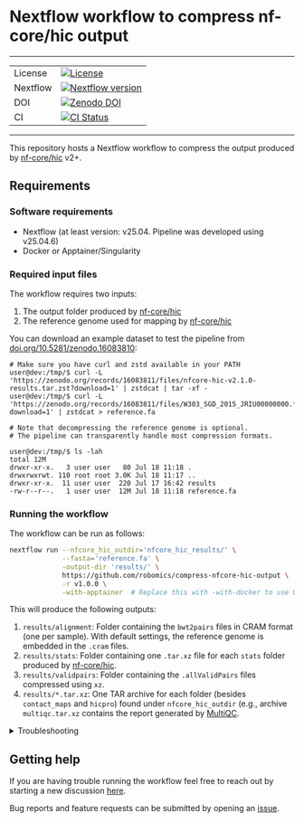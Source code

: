 <!--
Copyright (C) 2023 Roberto Rossini <user@uio.no>

SPDX-License-Identifier: MIT
-->

# Nextflow workflow to compress nf-core/hic output

---

<!-- markdownlint-disable MD013 MD033 -->

<table>
    <tr>
      <td>License</td>
      <td>
        <a href="https://github.com/robomics/compress-nfcore-hic-output/blob/main/LICENSE">
          <img src="https://img.shields.io/badge/license-MIT-green" alt="License">
        </a>
      </td>
    </tr>
    <tr>
      <td>Nextflow</td>
      <td>
        <a href="https://www.nextflow.io/">
          <img src="https://img.shields.io/badge/version-%E2%89%A525.04-green?style=flat&logo=nextflow&logoColor=white&color=%230DC09D&link=https%3A%2F%2Fnextflow.io" alt="Nextflow version">
        </a>
      </td>
    </tr>
    <tr>
      <td>DOI</td>
      <td>
        <a href="https://doi.org/10.5281/zenodo.7949265">
          <img src="https://zenodo.org/badge/DOI/10.5281/zenodo.16086377.svg" alt="Zenodo DOI">
        </a>
      </td>
    </tr>
    <tr>
      <td>CI</td>
      <td>
        <a href="https://github.com/robomics/compress-nfcore-hic-output/actions/workflows/ci.yml">
          <img src="https://github.com/robomics/compress-nfcore-hic-output/actions/workflows/ci.yml/badge.svg" alt="CI Status">
        </a>
      </td>
    </tr>
</table>

<!-- markdownlint-enable MD013 MD033 -->

---

This repository hosts a Nextflow workflow to compress the output produced by [nf-core/hic](https://nf-co.re/hic) v2+.

## Requirements

### Software requirements

- Nextflow (at least version: v25.04. Pipeline was developed using v25.04.6)
- Docker or Apptainer/Singularity

### Required input files

The workflow requires two inputs:

1. The output folder produced by [nf-core/hic](https://nf-co.re/hic)
2. The reference genome used for mapping by [nf-core/hic](https://nf-co.re/hic)

You can download an example dataset to test the pipeline from [doi.org/10.5281/zenodo.16083810](https://doi.org/10.5281/zenodo.16083810):

```console
# Make sure you have curl and zstd available in your PATH
user@dev:/tmp/$ curl -L 'https://zenodo.org/records/16083811/files/nfcore-hic-v2.1.0-results.tar.zst?download=1' | zstdcat | tar -xf -
user@dev:/tmp/$ curl -L 'https://zenodo.org/records/16083811/files/W303_SGD_2015_JRIU00000000.fsa.zst?download=1' | zstdcat > reference.fa

# Note that decompressing the reference genome is optional.
# The pipeline can transparently handle most compression formats.

user@dev:/tmp/$ ls -lah
total 12M
drwxr-xr-x.   3 user user   80 Jul 18 11:18 .
drwxrwxrwt. 110 root root 3.0K Jul 18 11:17 ..
drwxr-xr-x.  11 user user  220 Jul 17 16:42 results
-rw-r--r--.   1 user user  12M Jul 18 11:18 reference.fa
```

### Running the workflow

The workflow can be run as follows:

```bash
nextflow run --nfcore_hic_outdir='nfcore_hic_results/' \
             --fasta='reference.fa' \
             -output-dir 'results/' \
             https://github.com/robomics/compress-nfcore-hic-output \
             -r v1.0.0 \
             -with-apptainer  # Replace this with -with-docker to use Docker instead
```

This will produce the following outputs:

1. `results/alignment`: Folder containing the `bwt2pairs` files in CRAM format (one per sample). With default settings, the reference genome is embedded in the `.cram` files.
2. `results/stats`: Folder containing one `.tar.xz` file for each `stats` folder produced by [nf-core/hic](https://nf-co.re/hic).
3. `results/validpairs`: Folder containing the `.allValidPairs` files compressed using `xz`.
4. `results/*.tar.xz`: One TAR archive for each folder (besides `contact_maps` and `hicpro`) found under `nfcore_hic_outdir`
   (e.g., archive `multiqc.tar.xz` contains the report generated by [MultiQC](https://multiqc.info/).

<details>
<summary>Troubleshooting</summary>

**Permission errors when running pipeline with `-with-docker`**:

Try to pass option `-process.containerOptions="--user root"` to `nextflow run`

**Cannot find revision `vx.x.x`**:

Try to remove folder `~/.nextflow/assets/robomics/compress-nfcore-hic-output` before running the workflow

**Error 403 when pulling containers from ghcr.io**:

In order to pull docker images from `ghcr.io`, you first need to log in to `ghcr.io/robomics`.

1. Follow GitHub instructions to generate a personal access token (PAT): [docs](https://docs.github.com/en/authentication/keeping-your-account-and-data-secure/creating-a-personal-access-token#creating-a-personal-access-token-classic)
2. Run `docker login` or `apptainer remote` to login into the remote.

Example:

```bash
# Using Docker
docker login -u your-github-username ghcr.io/robomics

# Using apptainer
apptainer remote login -u your-github-username docker://ghcr.io/robomics

# You will now be prompted to enter your PAT
```

</details>

## Getting help

<!-- markdownlint-disable MD059 -->

If you are having trouble running the workflow feel free to reach out by starting a new discussion [here](https://github.com/robomics/compress-nfcore-hic-output/discussions).

<!-- markdownlint-enable MD059 -->

Bug reports and feature requests can be submitted by opening an [issue](https://github.com/robomics/compress-nfcore-hic-output/issues).
